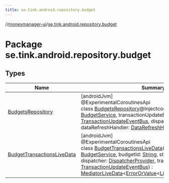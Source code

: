 ```yaml
---
title: se.tink.android.repository.budget
---
```

//[moneymanager-ui](../../index.html)/[se.tink.android.repository.budget](index.html)



# Package se.tink.android.repository.budget



## Types


| Name | Summary |
|---|---|
| [BudgetsRepository](-budgets-repository/index.html) | [androidJvm]<br>@ExperimentalCoroutinesApi<br>class [BudgetsRepository](-budgets-repository/index.html)@Injectconstructor(budgetService: [BudgetService](../com.tink.service.budget/-budget-service/index.html), transactionUpdateEventBus: [TransactionUpdateEventBus](../se.tink.android.repository.transaction/-transaction-update-event-bus/index.html), dispatcher: [DispatcherProvider](../com.tink.service.util/-dispatcher-provider/index.html), dataRefreshHandler: [DataRefreshHandler](../se.tink.android.repository.service/-data-refresh-handler/index.html)) : [Refreshable](../se.tink.android.repository.service/-refreshable/index.html) |
| [BudgetTransactionsLiveData](-budget-transactions-live-data/index.html) | [androidJvm]<br>@ExperimentalCoroutinesApi<br>class [BudgetTransactionsLiveData](-budget-transactions-live-data/index.html)(budgetService: [BudgetService](../com.tink.service.budget/-budget-service/index.html), budgetId: [String](https://kotlinlang.org/api/latest/jvm/stdlib/kotlin/-string/index.html), start: [Instant](https://developer.android.com/reference/kotlin/java/time/Instant.html), end: [Instant](https://developer.android.com/reference/kotlin/java/time/Instant.html), dispatcher: [DispatcherProvider](../com.tink.service.util/-dispatcher-provider/index.html), transactionUpdateEventBus: [TransactionUpdateEventBus](../se.tink.android.repository.transaction/-transaction-update-event-bus/index.html)) : [MediatorLiveData](https://developer.android.com/reference/kotlin/androidx/lifecycle/MediatorLiveData.html)&lt;[ErrorOrValue](../se.tink.android.livedata/-error-or-value/index.html)&lt;[List](https://kotlinlang.org/api/latest/jvm/stdlib/kotlin.collections/-list/index.html)&lt;[BudgetTransaction](../com.tink.model.budget/index.html#-1403204114%2FClasslikes%2F1000845458)&gt;&gt;&gt; |

